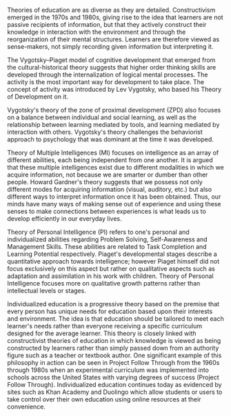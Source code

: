 [category]: <> (General)
[date]: <> (2021/07/06)
[title]: <> (Musings on Education)

Theories of education are as diverse as they are detailed. Constructivism emerged in the 1970s and 1980s, giving rise to the idea that learners are not passive recipients of information, but that they actively construct their knowledge in interaction with the environment and through the reorganization of their mental structures. Learners are therefore viewed as sense-makers, not simply recording given information but interpreting it. 

The Vygotsky–Piaget model of cognitive development that emerged from the cultural-historical theory suggests that higher order thinking skills are developed through the internalization of logical mental processes. The activity is the most important way for development to take place. The concept of activity was introduced by Lev Vygotsky, who based his Theory of Development on it.

Vygotsky's theory of the zone of proximal development (ZPD) also focuses on a balance between individual and social learning, as well as the relationship between learning mediated by tools, and learning mediated by interaction with others. Vygotsky's theory challenges the behaviorist approach to psychology that was dominant at the time it was developed. 

Theory of Multiple Intelligences (MI) focuses on intelligence as an array of different abilities, each being independent from one another. It is argued that these multiple intelligences exist due to different modalities in which we acquire information, not because we are smarter or dumber than other people. Howard Gardner's theory suggests that we possess not only different modes for acquiring information (visual, auditory, etc.) but also different ways to interpret information once it has been obtained. Thus, our minds have many ways of making sense out of experience and using these senses to make connections between experiences is what leads us to develop efficiently in our everyday lives. 

Theory of Personal Intelligence (PI) refers to one's personal and individualized abilities regarding Problem Solving, Self-Awareness and Management Skills. These abilities are related to Task Completion and Learning Potential respectively. Piaget's developmental stages describe a quantitative approach towards intelligence; however Piaget himself did not focus exclusively on this aspect but rather on qualitative aspects such as adaptation and assimilation in his work with children. Theory of Personal Intelligence focuses more on qualitative growth patterns rather than intellectual levels or stages. 

Individualized education is a progressive theory based on the premise that every person has unique needs for education based upon their interests and environment. The idea is that education should be tailored to meet each learner's needs rather than everyone receiving a specific curriculum designed for the average learner. This theory is closely linked with constructivist theories of education in which knowledge is viewed as being constructed by learners rather than simply passed down from an authority figure such as a teacher or textbook author. One significant example of this philosophy in action can be seen in Project Follow Through from the 1960s through 1980s when an experimental curriculum was implemented into schools across the United States with varying degrees of success (Project Follow Through). Individualized education continues today as evidenced by sites such as Khan Academy and Duolingo which allow students or users to take control over their own education using online resources at their convenience.

